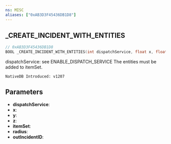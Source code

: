 ```yaml
---
ns: MISC
aliases: ["0xAB3D3F45436DB1D8"]
---
```

## _CREATE_INCIDENT_WITH_ENTITIES

```c
// 0xAB3D3F45436DB1D8
BOOL _CREATE_INCIDENT_WITH_ENTITIES(int dispatchService, float x, float y, float z, int itemSet, float radius, int* outIncidentID);
```

dispatchService: see ENABLE_DISPATCH_SERVICE
The entities must be added to itemSet.

```
NativeDB Introduced: v1207
```

## Parameters
* **dispatchService**:
* **x**:
* **y**:
* **z**:
* **itemSet**:
* **radius**:
* **outIncidentID**:
